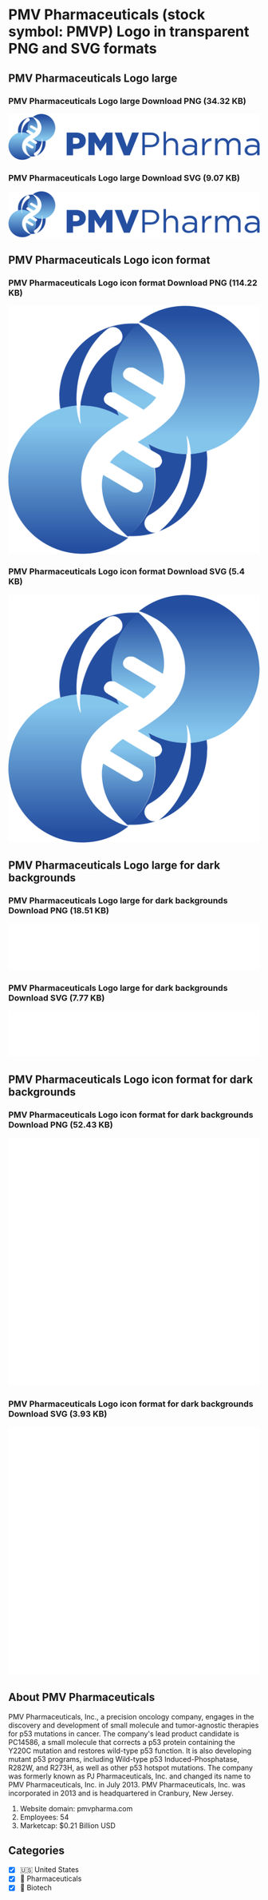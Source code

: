 # PMV Pharmaceuticals (stock symbol: PMVP) Logo in transparent PNG and SVG formats

## PMV Pharmaceuticals Logo large

### PMV Pharmaceuticals Logo large Download PNG (34.32 KB)

![PMV Pharmaceuticals Logo large Download PNG (34.32 KB)](/img/orig/PMVP_BIG-223a63aa.png)

### PMV Pharmaceuticals Logo large Download SVG (9.07 KB)

![PMV Pharmaceuticals Logo large Download SVG (9.07 KB)](/img/orig/PMVP_BIG-0aad1de3.svg)

## PMV Pharmaceuticals Logo icon format

### PMV Pharmaceuticals Logo icon format Download PNG (114.22 KB)

![PMV Pharmaceuticals Logo icon format Download PNG (114.22 KB)](/img/orig/PMVP-28e877b8.png)

### PMV Pharmaceuticals Logo icon format Download SVG (5.4 KB)

![PMV Pharmaceuticals Logo icon format Download SVG (5.4 KB)](/img/orig/PMVP-24490069.svg)

## PMV Pharmaceuticals Logo large for dark backgrounds

### PMV Pharmaceuticals Logo large for dark backgrounds Download PNG (18.51 KB)

![PMV Pharmaceuticals Logo large for dark backgrounds Download PNG (18.51 KB)](/img/orig/PMVP_BIG.D-21fab0f0.png)

### PMV Pharmaceuticals Logo large for dark backgrounds Download SVG (7.77 KB)

![PMV Pharmaceuticals Logo large for dark backgrounds Download SVG (7.77 KB)](/img/orig/PMVP_BIG.D-734220f8.svg)

## PMV Pharmaceuticals Logo icon format for dark backgrounds

### PMV Pharmaceuticals Logo icon format for dark backgrounds Download PNG (52.43 KB)

![PMV Pharmaceuticals Logo icon format for dark backgrounds Download PNG (52.43 KB)](/img/orig/PMVP.D-55868d01.png)

### PMV Pharmaceuticals Logo icon format for dark backgrounds Download SVG (3.93 KB)

![PMV Pharmaceuticals Logo icon format for dark backgrounds Download SVG (3.93 KB)](/img/orig/PMVP.D-12226b83.svg)

## About PMV Pharmaceuticals

PMV Pharmaceuticals, Inc., a precision oncology company, engages in the discovery and development of small molecule and tumor-agnostic therapies for p53 mutations in cancer. The company's lead product candidate is PC14586, a small molecule that corrects a p53 protein containing the Y220C mutation and restores wild-type p53 function. It is also developing mutant p53 programs, including Wild-type p53 Induced-Phosphatase, R282W, and R273H, as well as other p53 hotspot mutations. The company was formerly known as PJ Pharmaceuticals, Inc. and changed its name to PMV Pharmaceuticals, Inc. in July 2013. PMV Pharmaceuticals, Inc. was incorporated in 2013 and is headquartered in Cranbury, New Jersey.

1. Website domain: pmvpharma.com
2. Employees: 54
3. Marketcap: $0.21 Billion USD


## Categories
- [x] 🇺🇸 United States
- [x] 💊 Pharmaceuticals
- [x] 🧬 Biotech
